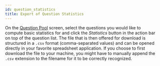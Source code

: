```yaml
---
id: question_statistics
title: Export of Question Statistics
---
```


On the [Question Pool](basics/question_pool.md) screen, select the questions you would like to compute basic statistics for and click the _Statistics_ button in the action bar on top of the question list. The file that is then offered for download is structured in a `.csv` format (comma-separated values) and can be opened directly in your favorite spreadsheet application. If you choose to first download the file to your machine, you might have to manually append the `.csv` extension to the filename for it to be correctly recognized.
